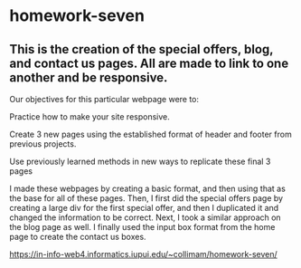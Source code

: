 # homework-seven
## This is the creation of the special offers, blog, and contact us pages. All are made to link to one another and be responsive.


Our objectives for this particular webpage were to:

Practice how to make your site responsive.

Create 3 new pages using the established format of header and footer from previous projects.

Use previously learned methods in new ways to replicate these final 3 pages

I made these webpages by creating a basic format, and then using that as the base for all of these pages. Then, I first did the special offers page by creating a large div for the first special offer, and then I duplicated it and changed the information to be correct. Next, I took a similar approach on the blog page as well. I finally used the input box format from the home page to create the contact us boxes. 

https://in-info-web4.informatics.iupui.edu/~collimam/homework-seven/